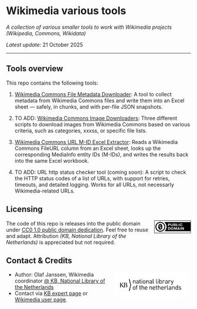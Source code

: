 # Wikimedia various tools

*A collection of various smaller tools to work with Wikimedia projects (Wikipedia, Commons, Wikidata)*  

*Latest update*: 21 October 2025

--------------
## Tools overview

This repo contains the following tools:

1) [Wikimedia Commons File Metadata Downloader](wmc-metadata-downloader/README.md): A tool to collect metadata from Wikimedia Commons files and write them into an Excel sheet — safely, in chunks, and with per-file JSON snapshots.

2) TO ADD: [Wikimedia Commons Image Downloaders](xxx): Three different scripts to download images from Wikimedia Commons based on various criteria, such as categories, xxxss, or specific file lists.

3) [Wikimedia Commons URL M-ID Excel Extractor](wmc-url-mid-excel-extractor/README.md): Reads a Wikimedia Commons FileURL column from an Excel sheet, looks up the corresponding MediaInfo entity IDs (M-IDs), and writes the results back into the same Excel workbook.

4) TO ADD: URL http status checker tool (coming soon): A script to check the HTTP status codes of a list of URLs, with support for retries, timeouts, and detailed logging. Works for all URLs, not necessarly Wikimedia-related URLs.


## Licensing

<img src="media/icon_cc0.png" width="100" style="4px 10px 0px 20px;" align="right"/>

The code of this repo is releases into the public domain under [CC0 1.0 public domain dedication](LICENSE). Feel free to reuse and adapt. Attribution *(KB, National Library of the Netherlands)* is appreciated but not required.

## Contact & Credits

<img src="media/icon_kb2.png" width="200" style="margin:4px 10px 0px 20px;" align="right"/>

* Author: Olaf Janssen, Wikimedia coordinator [@ KB, National Library of the Netherlands](https://www.kb.nl)
* Contact via [KB expert page](https://www.kb.nl/over-ons/experts/olaf-janssen) or [Wikimedia user page](https://commons.wikimedia.org/wiki/User:OlafJanssen).
